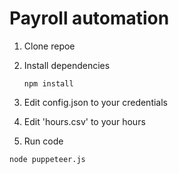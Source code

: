 # Payroll automation 
1. Clone repoe
2. Install dependencies

   `npm install`
4. Edit config.json to your credentials
5. Edit 'hours.csv' to your hours
6. Run code
   
 `node puppeteer.js`
